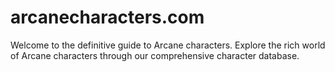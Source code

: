 # arcanecharacters.com
Welcome to the definitive guide to Arcane characters. Explore the rich world of Arcane characters through our comprehensive character database.
